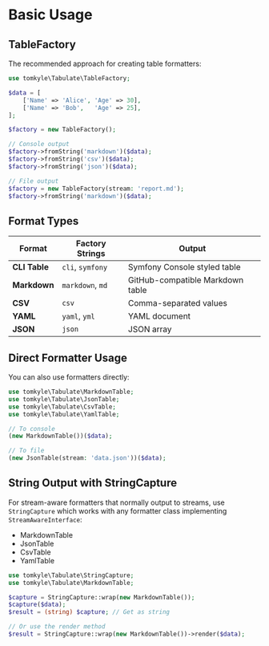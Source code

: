 # Basic Usage

## TableFactory

The recommended approach for creating table formatters:

```php
use tomkyle\Tabulate\TableFactory;

$data = [
    ['Name' => 'Alice', 'Age' => 30],
    ['Name' => 'Bob',   'Age' => 25],
];

$factory = new TableFactory();

// Console output
$factory->fromString('markdown')($data);
$factory->fromString('csv')($data);
$factory->fromString('json')($data);

// File output
$factory = new TableFactory(stream: 'report.md');
$factory->fromString('markdown')($data);
```

## Format Types

| Format | Factory Strings | Output |
|--------|----------------|---------|
| **CLI Table** | `cli`, `symfony` | Symfony Console styled table |
| **Markdown** | `markdown`, `md` | GitHub-compatible Markdown table |
| **CSV** | `csv` | Comma-separated values |
| **YAML** | `yaml`, `yml` | YAML document |
| **JSON** | `json` | JSON array |

## Direct Formatter Usage

You can also use formatters directly:

```php
use tomkyle\Tabulate\MarkdownTable;
use tomkyle\Tabulate\JsonTable;
use tomkyle\Tabulate\CsvTable;
use tomkyle\Tabulate\YamlTable;

// To console
(new MarkdownTable())($data);

// To file
(new JsonTable(stream: 'data.json'))($data);
```

## String Output with StringCapture

For stream-aware formatters that normally output to streams, use `StringCapture` which works with any formatter class implementing `StreamAwareInterface`:

- MarkdownTable
- JsonTable
- CsvTable
- YamlTable

```php
use tomkyle\Tabulate\StringCapture;
use tomkyle\Tabulate\MarkdownTable;

$capture = StringCapture::wrap(new MarkdownTable());
$capture($data);
$result = (string) $capture; // Get as string

// Or use the render method
$result = StringCapture::wrap(new MarkdownTable())->render($data);
```
